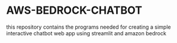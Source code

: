 # AWS-BEDROCK-CHATBOT
this repository contains the programs needed for creating a simple interactive chatbot web app using streamlit and amazon bedrock
